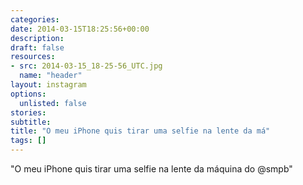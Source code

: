 ```yaml
---
categories:
date: 2014-03-15T18:25:56+00:00
description:
draft: false
resources:
- src: 2014-03-15_18-25-56_UTC.jpg
  name: "header"
layout: instagram
options:
  unlisted: false
stories:
subtitle:
title: "O meu iPhone quis tirar uma selfie na lente da má"
tags: []
---
```


"O meu iPhone quis tirar uma selfie na lente da máquina do @smpb"

